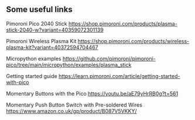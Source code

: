 ## Some useful links

Pimoroni Pico 2040 Stick
https://shop.pimoroni.com/products/plasma-stick-2040-w?variant=40359072301139

Pimoroni Wireless Plasma Kit
https://shop.pimoroni.com/products/wireless-plasma-kit?variant=40372594704467

Micropython examples
https://github.com/pimoroni/pimoroni-pico/tree/main/micropython/examples/plasma_stick

Getting started guide
https://learn.pimoroni.com/article/getting-started-with-pico

Momentary Buttons with the Pico
https://youtu.be/aE79yHrRB0g?t=561

Momentary Push Button Switch with Pre-soldered Wires
https://www.amazon.co.uk/gp/product/B087V5VKKY/
